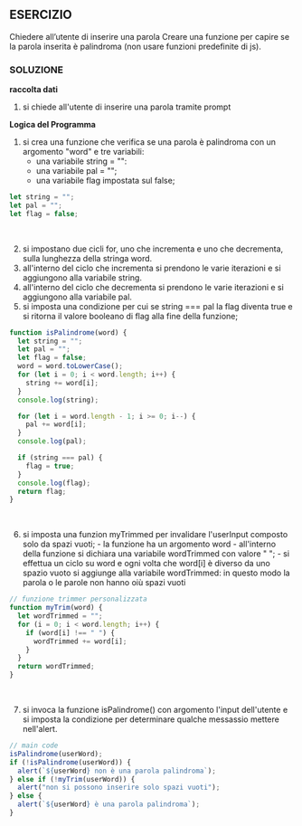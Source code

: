 ## ESERCIZIO

Chiedere all’utente di inserire una parola
Creare una funzione per capire se la parola inserita è palindroma (non usare funzioni predefinite di js).

### SOLUZIONE

**raccolta dati**

1. si chiede all'utente di inserire una parola tramite prompt

**Logica del Programma**

1. si crea una funzione che verifica se una parola è palindroma con un argomento "word" e tre variabili:
   - una variabile string = "":
   - una variabile pal = "";
   - una variabile flag impostata sul false;

```javascript
let string = "";
let pal = "";
let flag = false;
```

<br>

2. si impostano due cicli for, uno che incrementa e uno che decrementa, sulla lunghezza della stringa word.
3. all'interno del ciclo che incrementa si prendono le varie iterazioni e si aggiungono alla variabile string.
4. all'interno del ciclo che decrementa si prendono le varie iterazioni e si aggiungono alla variabile pal.
5. si imposta una condizione per cui se string === pal la flag diventa true e si ritorna il valore booleano di flag alla fine della funzione;
   <br>

```javascript
function isPalindrome(word) {
  let string = "";
  let pal = "";
  let flag = false;
  word = word.toLowerCase();
  for (let i = 0; i < word.length; i++) {
    string += word[i];
  }
  console.log(string);

  for (let i = word.length - 1; i >= 0; i--) {
    pal += word[i];
  }
  console.log(pal);

  if (string === pal) {
    flag = true;
  }
  console.log(flag);
  return flag;
}
```

<br>

6.  si imposta una funzion myTrimmed per invalidare l'userInput composto solo da spazi vuoti; - la funzione ha un argomento word - all'interno della funzione si dichiara una variabile wordTrimmed con valore " "; - si effettua un ciclo su word e ogni volta che word[i] è diverso da uno spazio vuoto si aggiunge alla variabile wordTrimmed: in questo modo la parola o le parole non hanno oiù spazi vuoti

```javascript
// funzione trimmer personalizzata
function myTrim(word) {
  let wordTrimmed = "";
  for (i = 0; i < word.length; i++) {
    if (word[i] !== " ") {
      wordTrimmed += word[i];
    }
  }
  return wordTrimmed;
}
```

<br>

7. si invoca la funzione isPalindrome() con argomento l'input dell'utente e si imposta la condizione per determinare qualche messassio mettere nell'alert.

```javascript
// main code
isPalindrome(userWord);
if (!isPalindrome(userWord)) {
  alert(`${userWord} non è una parola palindroma`);
} else if (!myTrim(userWord)) {
  alert("non si possono inserire solo spazi vuoti");
} else {
  alert(`${userWord} è una parola palindroma`);
}
```
